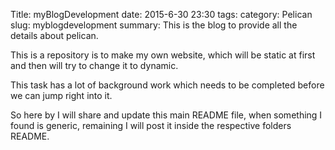 Title: myBlogDevelopment
date: 2015-6-30 23:30
tags:
category: Pelican
slug: myblogdevelopment
summary: This is the blog to provide all the details about pelican.

This is a repository is to make my own website, which will be static at first and then will try to change it to dynamic.

This task has a lot of background work which needs to be completed before we can jump right into it.

So here by I will share and update this main README file, when something I found is generic, remaining I will post it inside the respective folders README.
